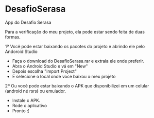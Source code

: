 # DesafioSerasa
App do Desafio Serasa

Para a verificação do meu projeto, ela pode estar sendo feita de duas formas.

1º Você pode estar baixando os pacotes do projeto e abrindo ele pelo Andoroid Studio
  - Faça o download do DesafioSerasa.rar e extraia ele onde preferir.
  - Abra o Android Studio e vá em "New"
  - Depois escolha "Import Project"
  - E selecione o local onde voce baixou o meu projeto

2º Ou você pode estar baixando o APK que disponibilizei em um celular (android né rsrs) ou emulador.
  - Instale o APK.
  - Rode o aplicativo
  - Pronto :)
